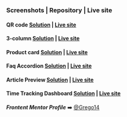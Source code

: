 ### Screenshots | Repository | Live site

#### QR code [**Solution**](https://github.com/Grego14/FrontendMentor_Challenges/tree/main/qr-code-component) | [**Live site**](https://grego14.github.io/FrontendMentor_Challenges/qr-code-component/)

#### 3-column [**Solution**](https://github.com/Grego14/FrontendMentor_Challenges/tree/main/3-column-preview-card-component-main) | [**Live site**](https://grego14.github.io/FrontendMentor_Challenges/3-column-preview-card-component/)

#### Product card [**Solution**](https://github.com/Grego14/FrontendMentor_Challenges/tree/main/product-preview-card-component-main) | [**Live site**](https://grego14.github.io/FrontendMentor_Challenges/product-preview-card-component/)

#### Faq Accordion [**Solution**](https://github.com/Grego14/FrontendMentor_Challenges/tree/main/faq-accordion-main) | [**Live site**](https://grego14.github.io/FrontendMentor_Challenges/faq-accordion-main/)

#### Article Preview [**Solution**](https://github.com/Grego14/FrontendMentor_Challenges/tree/main/.learning_paths/javascript-fundamentals/article-preview-component-master) | [**Live site**](https://grego14.github.io/FrontendMentor_Challenges/.learning_paths/javascript-fundamentals/article-preview-component-master/)

#### Time Tracking Dashboard [**Solution**](https://github.com/Grego14/FrontendMentor_Challenges/tree/main/.learning_paths/javascript-fundamentals/time-tracking-dashboard-main) | [**Live site**](https://grego14.github.io/FrontendMentor_Challenges/.learning_paths/javascript-fundamentals/time-tracking-dashboard-main/)

<!--#### Results summary **|** [**Solution**](https://github.com/Grego14/Frontend-Mentor/tree/main/results-summary-component-main) **|** [**Live site**]()-->

***Frontent Mentor Profile*** ➡️ [@Grego14](https://www.frontendmentor.io/profile/Grego14)
